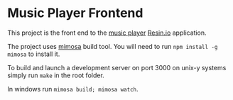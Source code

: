 # Music Player Frontend

This project is the front end to the [music player][music-player] [Resin.io][resin.io] application.

The project uses [mimosa][mimosa] build tool. You will need to run `npm install
-g mimosa` to install it.

To build and launch a development server on port 3000 on unix-y systems simply
run `make` in the root folder.

In windows run `mimosa build; mimosa watch`.

[music-player]:https://bitbucket.org/rulemotion/music-player
[resin.io]:http://resin.io
[mimosa]:http://mimosa.io/
